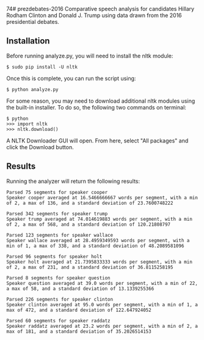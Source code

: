 74# prezdebates-2016
Comparative speech analysis for candidates Hillary Rodham Clinton and Donald J. Trump using data drawn from the 2016 presidential debates.

## Installation

Before running analyze.py, you will need to install the nltk module:

    $ sudo pip install -U nltk

Once this is complete, you can run the script using:

    $ python analyze.py

For some reason, you may need to download additional nltk modules using the built-in installer. To do so, the following two commands on terminal:

    $ python
    >>> import nltk
    >>> nltk.download()

A NLTK Downloader GUI will open. From here, select "All packages" and click the Download button.

## Results

Running the analyzer will return the following results:

    Parsed 75 segments for speaker cooper
    Speaker cooper averaged at 16.5466666667 words per segment, with a min of 2, a max of 136, and a standard deviation of 23.7600748222

    Parsed 342 segments for speaker trump
    Speaker trump averaged at 74.014619883 words per segment, with a min of 2, a max of 568, and a standard deviation of 120.21808797

    Parsed 123 segments for speaker wallace
    Speaker wallace averaged at 28.4959349593 words per segment, with a min of 1, a max of 338, and a standard deviation of 48.2089581096

    Parsed 96 segments for speaker holt
    Speaker holt averaged at 21.7395833333 words per segment, with a min of 2, a max of 231, and a standard deviation of 36.8115258195

    Parsed 8 segments for speaker question
    Speaker question averaged at 39.0 words per segment, with a min of 22, a max of 58, and a standard deviation of 13.1339255366

    Parsed 226 segments for speaker clinton
    Speaker clinton averaged at 95.0 words per segment, with a min of 1, a max of 472, and a standard deviation of 122.647924052
    
    Parsed 60 segments for speaker raddatz
    Speaker raddatz averaged at 23.2 words per segment, with a min of 2, a max of 181, and a standard deviation of 35.2026514153